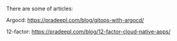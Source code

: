 There are some of articles:

Argocd:
https://pradeepl.com/blog/gitops-with-argocd/

12-factor:
https://pradeepl.com/blog/12-factor-cloud-native-apps/
